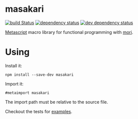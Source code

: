 # masakari
[![build Status][travis-ci-img]][travis-ci-link]
[![dependency status][dm-status-img]][dm-status-link]
[![dev dependency status][dev-dm-status-img]][dev-dm-status-link]

[Metascript][metascript] macro library for functional programming with [mori][mori].

# Using

Install it:

```
npm install --save-dev masakari
```

Import it:

```
#metaimport masakari
```

The import path must be relative to the source file.

Checkout the tests for [examples](test/macros-test.mjs).

[travis-ci-img]: https://travis-ci.org/bamboo/masakari.svg?branch=master
[travis-ci-link]: https://travis-ci.org/bamboo/masakari
[dm-status-img]: https://david-dm.org/bamboo/masakari.svg
[dm-status-link]: https://david-dm.org/bamboo/masakari
[dev-dm-status-img]: https://david-dm.org/bamboo/masakari/dev-status.svg
[dev-dm-status-link]: https://david-dm.org/bamboo/masakari#info=devDependencies
[metascript]: https://github.com/massimiliano-mantione/metascript
[mori]: https://swannodette.github.io/mori/
